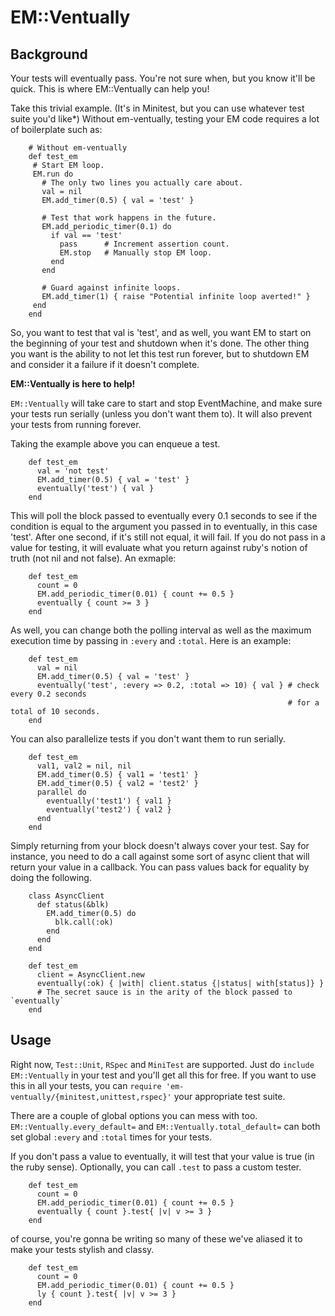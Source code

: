 # EM::Ventually

## Background

Your tests will eventually pass. You're not sure when, but you know it'll be quick. This is where EM::Ventually can help you!

Take this trivial example. (It's in Minitest, but you can use whatever test suite you'd like*)
Without em-ventually, testing your EM code requires a lot of boilerplate such as:

~~~~~ {ruby}
    # Without em-ventually
    def test_em
     # Start EM loop.
     EM.run do
       # The only two lines you actually care about.
       val = nil
       EM.add_timer(0.5) { val = 'test' }

       # Test that work happens in the future.
       EM.add_periodic_timer(0.1) do
         if val == 'test'
           pass      # Increment assertion count.
           EM.stop   # Manually stop EM loop.
         end
       end

       # Guard against infinite loops.
       EM.add_timer(1) { raise "Potential infinite loop averted!" }
     end
    end
~~~~~

So, you want to test that val is 'test', and as well, you want EM to start on the beginning of your test and shutdown when it's done. The other thing you want is the ability to not let this test run forever, but to shutdown EM and consider it a failure if it doesn't complete.

**EM::Ventually is here to help!**

`EM::Ventually` will take care to start and stop EventMachine, and make sure your tests run serially (unless you don't want them to). It will also prevent your tests from running forever.

Taking the example above you can enqueue a test.

~~~~~ {ruby}
    def test_em
      val = 'not test'
      EM.add_timer(0.5) { val = 'test' }
      eventually('test') { val }
    end
~~~~~

This will poll the block passed to eventually every 0.1 seconds to see if the condition is equal to the argument you passed in to eventually, in this case 'test'. After one second, if it's still not equal, it will fail. If you do not pass in a value for testing, it will evaluate what you return against ruby's notion of truth (not nil and not false). An exmaple:

~~~~~ {ruby}
    def test_em
      count = 0
      EM.add_periodic_timer(0.01) { count += 0.5 }
      eventually { count >= 3 }
    end
~~~~~

As well, you can change both the polling interval as well as the maximum execution time by passing in `:every` and `:total`. Here is an example:

~~~~~ {ruby}
    def test_em
      val = nil
      EM.add_timer(0.5) { val = 'test' }
      eventually('test', :every => 0.2, :total => 10) { val } # check every 0.2 seconds
                                                              # for a total of 10 seconds.
    end
~~~~~

You can also parallelize tests if you don't want them to run serially.

~~~~~ {ruby}
    def test_em
      val1, val2 = nil, nil
      EM.add_timer(0.5) { val1 = 'test1' }
      EM.add_timer(0.5) { val2 = 'test2' }
      parallel do
        eventually('test1') { val1 }
        eventually('test2') { val2 }
      end
    end
~~~~~

Simply returning from your block doesn't always cover your test. Say for instance, you need to do a call against some sort of async client that will return your value in a callback. You can pass values back for equality by doing the following.

~~~~~ {ruby}
    class AsyncClient
      def status(&blk)
        EM.add_timer(0.5) do
          blk.call(:ok)
        end
      end
    end

    def test_em
      client = AsyncClient.new
      eventually(:ok) { |with| client.status {|status| with[status]} }
      # The secret sauce is in the arity of the block passed to `eventually`
    end
~~~~~

## Usage

Right now, `Test::Unit`, `RSpec` and `MiniTest` are supported. Just do `include EM::Ventually` in your test and you'll get all this for free. If you want to use this in all your tests, you can `require 'em-ventually/{minitest,unittest,rspec}'` your appropriate test suite.

There are a couple of global options you can mess with too. `EM::Ventually.every_default=` and `EM::Ventually.total_default=` can both set global `:every` and `:total` times for your tests.

If you don't pass a value to eventually, it will test that your value is true (in the ruby sense). Optionally, you can call `.test` to pass a custom tester.

~~~~~ {ruby}
    def test_em
      count = 0
      EM.add_periodic_timer(0.01) { count += 0.5 }
      eventually { count }.test{ |v| v >= 3 }
    end
~~~~~

of course, you're gonna be writing so many of these we've aliased it to make your tests stylish and classy.

~~~~~ {ruby}
    def test_em
      count = 0
      EM.add_periodic_timer(0.01) { count += 0.5 }
      ly { count }.test{ |v| v >= 3 }
    end
~~~~~
